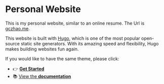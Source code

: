 # Personal Website

This is my personal website, similar to an online resume. The Url is [gczhao.me](https://gczhao.me).



This website is built with [Hugo](https://gohugo.io/), which is one of the most popular open-source static site generators. With its amazing speed and flexibility, Hugo makes building websites fun again.



If you would like to have the same theme, please click:

- 👉 [**Get Started**](https://wowchemy.com/hugo-themes/)
- 📚 [View the **documentation**](https://wowchemy.com/docs/)
